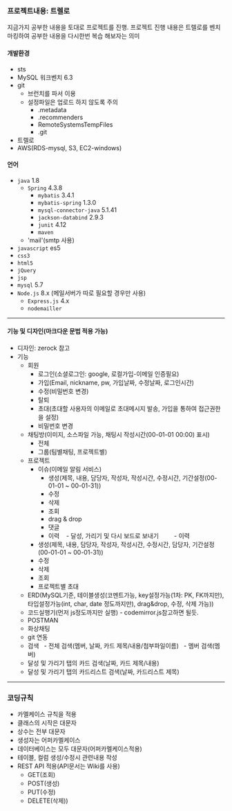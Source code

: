 ### 프로젝트내용: 트렐로
지금가지 공부한 내용을 토대로 프로젝트를 진행.
프로젝트 진행 내용은 트렐로를 벤치마킹하여 공부한 내용을 다시한번 복습 해보자는 의미

#### 개발환경
- sts
- MySQL 워크벤치 6.3
- git
	- 브런치를 파서 이용
	-  설정파일은 업로드 하지 않도록 주의
		- .metadata
		- .recommenders
		- RemoteSystemsTempFiles
		- .git
- 트렐로
- AWS(RDS-mysql, S3, EC2-windows)
#### 언어
- `java` 1.8
    - `Spring` 4.3.8
        - `mybatis` 3.4.1
		- `mybatis-spring` 1.3.0
		- `mysql-connector-java` 5.1.41
		- `jackson-databind` 2.9.3
		- `junit` 4.12
        - `maven`
	- 'mail'(smtp 사용)
- `javascript` es5
- `css3`
- `html5`
- `jQuery`
- `jsp`
- `mysql` 5.7
- `Node.js` 8.x (메일서버가 따로 필요할 경우만 사용)
    - `Express.js` 4.x
    - `nodemailler`
  
---

#### 기능 및 디자인(마크다운 문법 적용 가능)
- 디자인: zerock 참고
- 기능
    - 회원
        - 로그인(소셜로그인: google, 로컬가입-이메일 인증필요)
        - 가입(Email, nickname, pw, 가입날짜, 수정날짜, 로그인시간)
        - 수정(비밀번호 변경)
        - 탈퇴
        - 초대(초대할 사용자의 이메일로 초대메시지 발송, 가입을 통하여 접근권한을 설정)
        - 비밀번호 변경
    - 채팅방(이미지, 소스파일 가능, 채팅시 작성시간(00-01-01 00:00) 표시)
        - 전체
        - 그룹(팀별채팅, 프로젝트별)
    - 프로젝트
        - 이슈(이메일 알림 서비스)
            - 생성(제목, 내용, 담당자, 작성자, 작성시간, 수정시간, 기간설정(00-01-01 ~ 00-01-31))
            - 수정
            - 삭제
            - 조회
            - drag & drop
            - 댓글
            - 이력
	    - 달성, 가리기 및 다시 보드로 보내기 
        - 이력
        - 생성(제목, 내용, 담당자, 작성자, 작성시간, 수정시간, 담당자, 기간설정(00-01-01 ~ 00-01-31))
        - 수정
        - 삭제
        - 조회
        - 프로젝트별 초대
    - ERD(MySQL기준, 테이블생성(코멘트가능, key설정가능(1차: PK, FK까지만), 타입설정가능(int, char, date 정도까지만), drag&drop, 수정, 삭제 가능))
    - 코드실행기(먼저 js정도까지만 실행) - codemirror.js참고하면 될듯.
    - POSTMAN
    - 화상채팅
    - git 연동
    - 검색
    	- 전체 검색(멤버, 날짜, 카드 제목/내용/첨부파일이름)
    	- 멤버 검색(멤버)
	- 달성 및 가리기 탭의 카드 검색(날짜, 카드 제목/내용)
	- 달성 및 가리기 탭의 카드리스트 검색(날짜, 카드리스트 제목)
---
  
### 코딩규칙
- 카멜케이스 규칙을 적용
- 클래스의 시작은 대문자
- 상수는 전부 대문자
- 생성자는 어퍼카멜케이스
- 데이터베이스는 모두 대문자(어퍼카멜케이스적용)
- 테이블, 컬럼 생성/수정시 관련내용 작성
- REST API 적용(API문서는 Wiki를 사용)
	- GET(조회) 
	- POST(생성)
	- PUT(수정)
	- DELETE(삭제))


